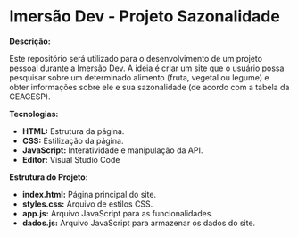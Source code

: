 # Imersão Dev - Projeto Sazonalidade

**Descrição:**

Este repositório será utilizado para o desenvolvimento de um projeto pessoal durante a Imersão Dev. A ideia é criar um site que o usuário possa
pesquisar sobre um determinado alimento (fruta, vegetal ou legume) e obter informações sobre ele e sua sazonalidade (de acordo com a tabela da
CEAGESP).

**Tecnologias:**

* **HTML:** Estrutura da página.
* **CSS:** Estilização da página.
* **JavaScript:** Interatividade e manipulação da API.
* **Editor:** Visual Studio Code

**Estrutura do Projeto:**

* **index.html:** Página principal do site.
* **styles.css:** Arquivo de estilos CSS.
* **app.js:** Arquivo JavaScript para as funcionalidades.
* **dados.js:** Arquivo JavaScript para armazenar os dados do site. 


